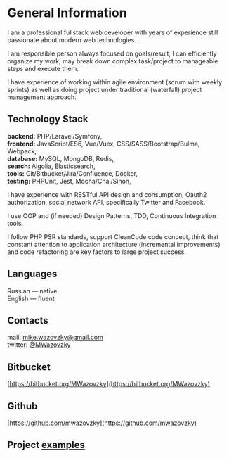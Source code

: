 # General Information

I am a professional fullstack web developer with years of experience
still passionate about modern web technologies.

I am responsible person always focused on goals/result,
I can efficiently organize my work,
may break down complex task/project to manageable steps and execute them.

I have experience of working within agile environment (scrum with weekly sprints)
as well as doing project under traditional (waterfall) project management approach.

## Technology Stack
**backend:** PHP/Laravel/Symfony,   
**frontend:** JavaScript/ES6, Vue/Vuex, CSS/SASS/Bootstrap/Bulma, Webpack,   
**database:** MySQL, MongoDB, Redis,    
**search:** Algolia, Elasticsearch,   
**tools:** Git/Bitbucket/Jira/Confluence, Docker,   
**testing:** PHPUnit, Jest, Mocha/Chai/Sinon,    

I have experience with RESTful API design and consumption, Oauth2 authorization, social network API, specifically Twitter and Facebook.

I use OOP and (if needed) Design Patterns, TDD, Continuous Integration tools.

I follow PHP PSR standards, support CleanCode code concept, think that constant attention to application architecture (incremental improvements) and code refactoring are key factors to large project success.

## Languages
Russian — native   
English — fluent

## Contacts
mail: mike.wazovzky@gmail.com   
twitter: [@MWazovzky](https://twitter.com/MWazovzky)

## Bitbucket
[https://bitbucket.org/MWazovzky](https://bitbucket.org/MWazovzky)

## Github
[https://github.com/mwazovzky](https://github.com/mwazovzky)

## Project [examples](/en/projects.md)
